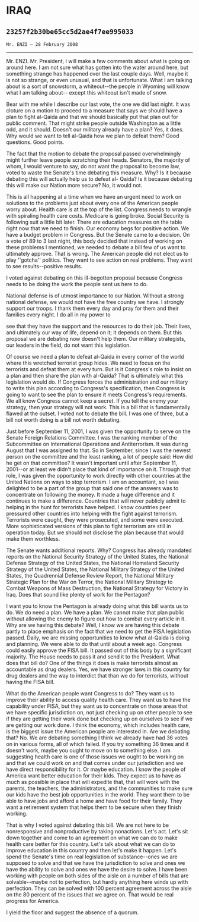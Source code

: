 # IRAQ
## `23257f2b30be65cc5d2ae4f7ee995033`
`Mr. ENZI — 28 February 2008`

---


Mr. ENZI. Mr. President, I will make a few comments about what is 
going on around here. I am not sure what has gotten into the water 
around here, but something strange has happened over the last couple 
days. Well, maybe it is not so strange, or even unusual, and that is 
unfortunate. What I am talking about is a sort of snowstorm, a 
whiteout--the people in Wyoming will know what I am talking about--
except this whiteout isn't made of snow.

Bear with me while I describe our last vote, the one we did last 
night. It was cloture on a motion to proceed to a measure that says we 
should have a plan to fight al-Qaida and that we should basically put 
that plan out for public comment. That might strike people outside 
Washington as a little odd, and it should. Doesn't our military already 
have a plan? Yes, it does. Why would we want to tell al-Qaida how we 
plan to defeat them? Good questions. Good points.

The fact that the motion to debate the proposal passed overwhelmingly 
might further leave people scratching their heads. Senators, the 
majority of whom, I would venture to say, do not want the proposal to 
become law, voted to waste the Senate's time debating this measure. 
Why? Is it because debating this will actually help us to defeat al-
Qaida? Is it because debating this will make our Nation more secure? 
No, it would not.

This is all happening at a time when we have an urgent need to work 
on solutions to the problems just about every one of the American 
people worry about. Health care is at the top of the list. Congress 
needs to wrangle with spiraling health care costs. Medicare is going 
broke. Social Security is following suit a little bit later. There are 
education measures on the table right now that we need to finish. Our 
economy begs for positive action. We have a budget problem in Congress. 
But the Senate came to a decision. On a vote of 89 to 3 last night, 
this body decided that instead of working on these problems I 
mentioned, we needed to debate a bill few of us want to ultimately 
approve. That is wrong. The American people did not elect us to play 
''gotcha'' politics. They want to see action on real problems. They 
want to see results--positive results.

I voted against debating on this ill-begotten proposal because 
Congress needs to be doing the work the people sent us here to do.

National defense is of utmost importance to our Nation. Without a 
strong national defense, we would not have the free country we have. I 
strongly support our troops. I thank them every day and pray for them 
and their families every night. I do all in my power to


see that they have the support and the resources to do their job. Their 
lives, and ultimately our way of life, depend on it; it depends on 
them. But this proposal we are debating now doesn't help them. Our 
military strategists, our leaders in the field, do not want this 
legislation.

Of course we need a plan to defeat al-Qaida in every corner of the 
world where this wretched terrorist group hides. We need to focus on 
the terrorists and defeat them at every turn. But is it Congress's role 
to insist on a plan and then share the plan with al-Qaida? That is 
ultimately what this legislation would do. If Congress forces the 
administration and our military to write this plan according to 
Congress's specification, then Congress is going to want to see the 
plan to ensure it meets Congress's requirements. We all know Congress 
cannot keep a secret. If you tell the enemy your strategy, then your 
strategy will not work. This is a bill that is fundamentally flawed at 
the outset. I voted not to debate the bill. I was one of three, but a 
bill not worth doing is a bill not worth debating.

Just before September 11, 2001, I was given the opportunity to serve 
on the Senate Foreign Relations Committee. I was the ranking member of 
the Subcommittee on International Operations and Antiterrorism. It was 
during August that I was assigned to that. So in September, since I was 
the newest person on the committee and the least ranking, a lot of 
people said: How did he get on that committee? It wasn't important 
until after September 11, 2001--or at least we didn't place that kind 
of importance on it. Through that role, I was given the opportunity to 
work directly with other countries at the United Nations on ways to 
stop terrorism. I am an accountant, so I was delighted to be a part of 
the group that said one of the answers was to concentrate on following 
the money. It made a huge difference and it continues to make a 
difference. Countries that will never publicly admit to helping in the 
hunt for terrorists have helped. I know countries peer pressured other 
countries into helping with the fight against terrorism. Terrorists 
were caught, they were prosecuted, and some were executed. More 
sophisticated versions of this plan to fight terrorism are still in 
operation today. But we should not disclose the plan because that would 
make them worthless.


The Senate wants additional reports. Why? Congress has already 
mandated reports on the National Security Strategy of the United 
States, the National Defense Strategy of the United States, the 
National Homeland Security Strategy of the United States, the National 
Military Strategy of the United States, the Quadrennial Defense Review 
Report, the National Military Strategic Plan for the War on Terror, the 
National Military Strategy to Combat Weapons of Mass Destruction, the 
National Strategy for Victory in Iraq. Does that sound like plenty of 
work for the Pentagon?

I want you to know the Pentagon is already doing what this bill wants 
us to do. We do need a plan. We have a plan. We cannot make that plan 
public without allowing the enemy to figure out how to combat every 
article in it. Why are we having this debate? Well, I know we are 
having this debate partly to place emphasis on the fact that we need to 
get the FISA legislation passed. Daily, we are missing opportunities to 
know what al-Qaida is doing and planning. We were able to do that until 
about a week ago. Congress could easily approve the FISA bill. It 
passed out of this body by a significant majority. The House needs to 
pass it and send it to the President. What does that bill do? One of 
the things it does is make terrorists almost as accountable as drug 
dealers. Yes, we have stronger laws in this country for drug dealers 
and the way to interdict that than we do for terrorists, without having 
the FISA bill.

What do the American people want Congress to do? They want us to 
improve their ability to access quality health care. They want us to 
have the capability under FISA, but they want us to concentrate on 
those areas that we have specific jurisdiction on, not just checking up 
on other people to see if they are getting their work done but checking 
up on ourselves to see if we are getting our work done. I think the 
economy, which includes health care, is the biggest issue the American 
people are interested in. Are we debating that? No. We are debating 
something I think we already have had 36 votes on in various forms, all 
of which failed. If you try something 36 times and it doesn't work, 
maybe you ought to move on to something else. I am suggesting health 
care is one of those issues we ought to be working on and that we could 
work on and that comes under our jurisdiction and we have direct 
responsibility for it. Or maybe education. I know the people of America 
want better education for their kids. They expect us to have as much as 
possible in place that will expedite that, that will work with the 
parents, the teachers, the administrators, and the communities to make 
sure our kids have the best job opportunities in the world. They want 
them to be able to have jobs and afford a home and have food for their 
family. They want a retirement system that helps them to be secure when 
they finish working.

That is why I voted against debating this bill. We are not here to be 
nonresponsive and nonproductive by taking nonactions. Let's act. Let's 
sit down together and come to an agreement on what we can do to make 
health care better for this country. Let's talk about what we can do to 
improve education in this country and then let's make it happen. Let's 
spend the Senate's time on real legislation of substance--ones we are 
supposed to solve and that we have the jurisdiction to solve and ones 
we have the ability to solve and ones we have the desire to solve. I 
have been working with people on both sides of the aisle on a number of 
bills that are solvable--maybe not to perfection, but hardly anything 
here winds up with perfection. They can be solved with 100 percent 
agreement across the aisle on the 80 percent of the issues that we 
agree on. That would be real progress for America.

I yield the floor and suggest the absence of a quorum.